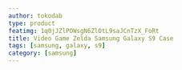 ```yaml
---
author: tokodab
type: product
featimg: 1q0jJZlPOWsgN6ZlOtL9saJCnTzX_FoRt
title: Video Game Zelda Samsung Galaxy S9 Case
tags: [samsung, galaxy, s9]
category: [samsung]
---
```

